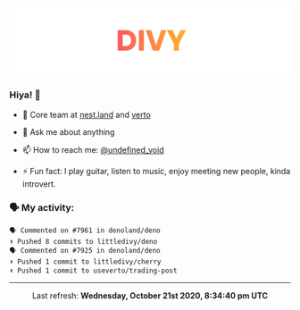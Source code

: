
![](https://github.com/divy-work/divy-work/raw/master/assets/divy.png)

### Hiya! 👋

- 🔭 Core team at [nest.land](https://github.com/nestdotland/nest.land) and [verto](https://github.com/useverto/verto)

- 💬 Ask me about anything

- 📫 How to reach me: [@undefined_void](https://instagram.com/divy.exe)

- ⚡ Fun fact: I play guitar, listen to music, enjoy meeting new people, kinda introvert.

### 🗣 My activity:

```
🗣 Commented on #7961 in denoland/deno
⬆️ Pushed 8 commits to littledivy/deno
🗣 Commented on #7925 in denoland/deno
⬆️ Pushed 1 commit to littledivy/cherry
⬆️ Pushed 1 commit to useverto/trading-post
```

------------
<p align="center">Last refresh: <b>Wednesday, October 21st 2020, 8:34:40 pm UTC</b></p>
